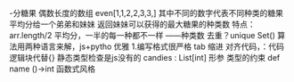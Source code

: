 -分糖果
 偶数长度的数组
 even[1,1,2,2,3,3,]
 其中不同的数字代表不同种类的糖果
 平均分给一个弟弟和妹妹
 返回妹妹可以获得的最大糖果的种类数
 特点：arr.length/2 平均分，一半的每一种都不一样
 ——种类数 去重？unique Set()
 算法用两种语言来解，js+pytho
 优雅
 1.编写格式很严格
 tab 缩进 对齐代码，：代码逻辑块代替{}
 静态类型检查是js没有的
 candies : List[int] 形参 类型的约束
 def name ()->int
 函数式风格